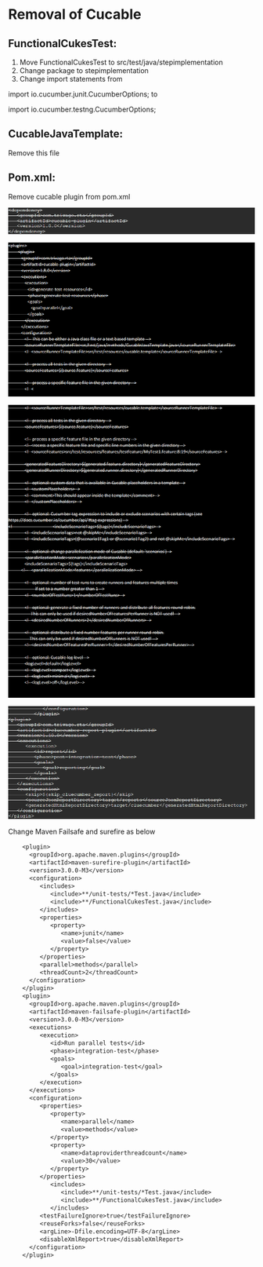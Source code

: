 # Removal of Cucable

## FunctionalCukesTest:

1. Move FunctionalCukesTest to src/test/java/stepimplementation
2. Change package to stepimplementation
3. Change import statements from

import io.cucumber.junit.CucumberOptions; to

import io.cucumber.testng.CucumberOptions;

## CucableJavaTemplate:

Remove this file

## Pom.xml:

Remove cucable plugin from pom.xml

![image_5.png](images/doc/media/image_5.png)

![image_6.png](images/doc/media/image_6.png)

![image_7.png](images/doc/media/image_7.png)

![image_8.png](images/doc/media/image_8.png)

Change Maven Failsafe and surefire as below
```
    <plugin>
      <groupId>org.apache.maven.plugins</groupId>
      <artifactId>maven-surefire-plugin</artifactId>
      <version>3.0.0-M3</version>
      <configuration>
         <includes>
            <include>**/unit-tests/*Test.java</include>
            <include>**/FunctionalCukesTest.java</include>
         </includes>
         <properties>
            <property>
               <name>junit</name>
               <value>false</value>
            </property>
         </properties>
         <parallel>methods</parallel>
         <threadCount>2</threadCount>
      </configuration>
    </plugin>
    <plugin>
      <groupId>org.apache.maven.plugins</groupId>
      <artifactId>maven-failsafe-plugin</artifactId>
      <version>3.0.0-M3</version>
      <executions>
         <execution>
            <id>Run parallel tests</id>
            <phase>integration-test</phase>
            <goals>
               <goal>integration-test</goal>
            </goals>
         </execution>
      </executions>
      <configuration>
         <properties>
            <property>
               <name>parallel</name>
               <value>methods</value>
            </property>
            <property>
               <name>dataproviderthreadcount</name>
               <value>30</value>
            </property>
         </properties>
            <includes>
               <include>**/unit-tests/*Test.java</include>
               <include>**/FunctionalCukesTest.java</include>
            </includes>
         <testFailureIgnore>true</testFailureIgnore>
         <reuseForks>false</reuseForks>
         <argLine>-Dfile.encoding=UTF-8</argLine>
         <disableXmlReport>true</disableXmlReport>
      </configuration>
    </plugin>
```